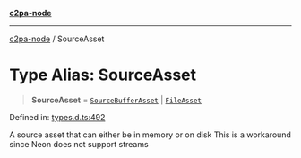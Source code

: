[**c2pa-node**](../README.md)

***

[c2pa-node](../README.md) / SourceAsset

# Type Alias: SourceAsset

> **SourceAsset** = [`SourceBufferAsset`](../interfaces/SourceBufferAsset.md) \| [`FileAsset`](../interfaces/FileAsset.md)

Defined in: [types.d.ts:492](https://github.com/contentauth/c2pa-node-v2/blob/5303c5fd1e9a72d23f327699b48a7620e901a41c/js-src/types.d.ts#L492)

A source asset that can either be in memory or on disk
This is a workaround since Neon does not support streams
